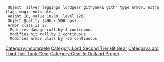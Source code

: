      Object 'silver leggings lordgear githyanki gith' type armor, extra flags magic nolocate.
     Weight 10, value 10230, level 126.
     Object Quality (496 / 500 hps)
     Armor class is 27.
      Modifies damage roll by 4 continuous
      Modifies hit roll by 2 continuous
      Modifies armor class by -35 continuous

[Category:Incomplete](Category:Incomplete "wikilink") [Category:Lord
Second Tier Hit Gear](Category:Lord_Second_Tier_Hit_Gear "wikilink")
[Category:Lord Third Tier Tank
Gear](Category:Lord_Third_Tier_Tank_Gear "wikilink") [Category:Gear In
Outland Proper](Category:Gear_In_Outland_Proper "wikilink")

